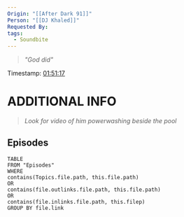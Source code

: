 ```yaml
---
Origin: "[[After Dark 91]]"
Person: "[[DJ Khaled]]"
Requested By: 
tags:
  - Soundbite
---
```

> *"God did"*

Timestamp: [01:51:17](https://www.youtube.com/watch?v=lUP64bI7INk&t=6665s)

# ADDITIONAL INFO

>*Look for video of him powerwashing beside the pool*
## Episodes
``` dataview
TABLE
FROM "Episodes"
WHERE 
contains(Topics.file.path, this.file.path) 
OR 
contains(file.outlinks.file.path, this.file.path)
OR
contains(file.inlinks.file.path, this.filep)
GROUP BY file.link
```